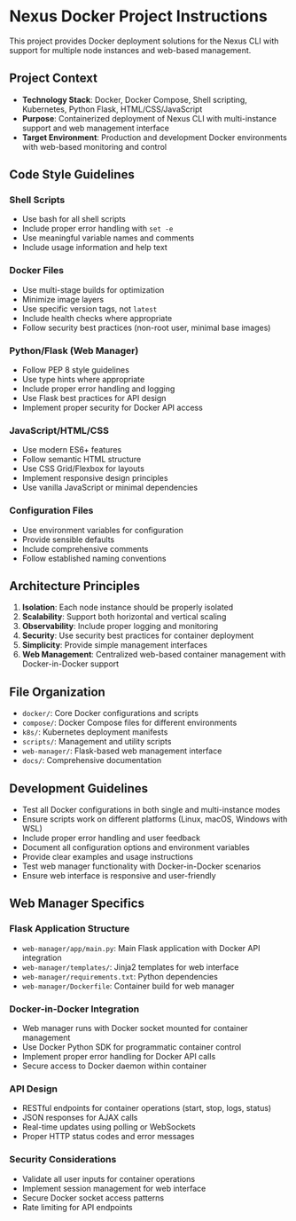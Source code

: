 <!-- Use this file to provide workspace-specific custom instructions to Copilot. For more details, visit https://code.visualstudio.com/docs/copilot/copilot-customization#_use-a-githubcopilotinstructionsmd-file -->

# Nexus Docker Project Instructions

This project provides Docker deployment solutions for the Nexus CLI with support for multiple node instances and web-based management.

## Project Context

- **Technology Stack**: Docker, Docker Compose, Shell scripting, Kubernetes, Python Flask, HTML/CSS/JavaScript
- **Purpose**: Containerized deployment of Nexus CLI with multi-instance support and web management interface
- **Target Environment**: Production and development Docker environments with web-based monitoring and control

## Code Style Guidelines

### Shell Scripts
- Use bash for all shell scripts
- Include proper error handling with `set -e`
- Use meaningful variable names and comments
- Include usage information and help text

### Docker Files
- Use multi-stage builds for optimization
- Minimize image layers
- Use specific version tags, not `latest`
- Include health checks where appropriate
- Follow security best practices (non-root user, minimal base images)

### Python/Flask (Web Manager)
- Follow PEP 8 style guidelines
- Use type hints where appropriate
- Include proper error handling and logging
- Use Flask best practices for API design
- Implement proper security for Docker API access

### JavaScript/HTML/CSS
- Use modern ES6+ features
- Follow semantic HTML structure
- Use CSS Grid/Flexbox for layouts
- Implement responsive design principles
- Use vanilla JavaScript or minimal dependencies

### Configuration Files
- Use environment variables for configuration
- Provide sensible defaults
- Include comprehensive comments
- Follow established naming conventions

## Architecture Principles

1. **Isolation**: Each node instance should be properly isolated
2. **Scalability**: Support both horizontal and vertical scaling
3. **Observability**: Include proper logging and monitoring
4. **Security**: Use security best practices for container deployment
5. **Simplicity**: Provide simple management interfaces
6. **Web Management**: Centralized web-based container management with Docker-in-Docker support

## File Organization

- `docker/`: Core Docker configurations and scripts
- `compose/`: Docker Compose files for different environments
- `k8s/`: Kubernetes deployment manifests
- `scripts/`: Management and utility scripts
- `web-manager/`: Flask-based web management interface
- `docs/`: Comprehensive documentation

## Development Guidelines

- Test all Docker configurations in both single and multi-instance modes
- Ensure scripts work on different platforms (Linux, macOS, Windows with WSL)
- Include proper error handling and user feedback
- Document all configuration options and environment variables
- Provide clear examples and usage instructions
- Test web manager functionality with Docker-in-Docker scenarios
- Ensure web interface is responsive and user-friendly

## Web Manager Specifics

### Flask Application Structure
- `web-manager/app/main.py`: Main Flask application with Docker API integration
- `web-manager/templates/`: Jinja2 templates for web interface
- `web-manager/requirements.txt`: Python dependencies
- `web-manager/Dockerfile`: Container build for web manager

### Docker-in-Docker Integration
- Web manager runs with Docker socket mounted for container management
- Use Docker Python SDK for programmatic container control
- Implement proper error handling for Docker API calls
- Secure access to Docker daemon within container

### API Design
- RESTful endpoints for container operations (start, stop, logs, status)
- JSON responses for AJAX calls
- Real-time updates using polling or WebSockets
- Proper HTTP status codes and error messages

### Security Considerations
- Validate all user inputs for container operations
- Implement session management for web interface
- Secure Docker socket access patterns
- Rate limiting for API endpoints
